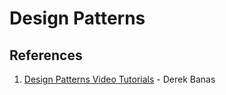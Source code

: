 # Design Patterns


## References

1. [Design Patterns Video Tutorials](https://www.youtube.com/playlist?list=PLF206E906175C7E07) - Derek Banas

